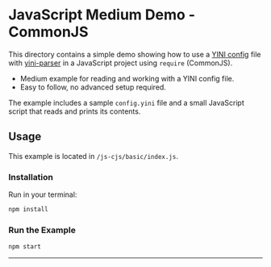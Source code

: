 # JavaScript Medium Demo - CommonJS

This directory contains a simple demo showing how to use a [YINI config](https://github.com/YINI-lang) file with [yini-parser](https://github.com/YINI-lang/yini-parser-typescript) in a JavaScript project using `require` (CommonJS).

- Medium example for reading and working with a YINI config file.
- Easy to follow, no advanced setup required.

The example includes a sample `config.yini` file and a small JavaScript script that reads and prints its contents.

## Usage
This example is located in `/js-cjs/basic/index.js`.

### Installation
Run in your terminal:
```bash 
npm install
```

### Run the Example
```bash
npm start
```

---

